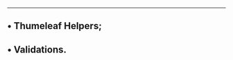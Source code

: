 --------------------------
• Thumeleaf Helpers;
------------------------
• Validations.
-------------------------
